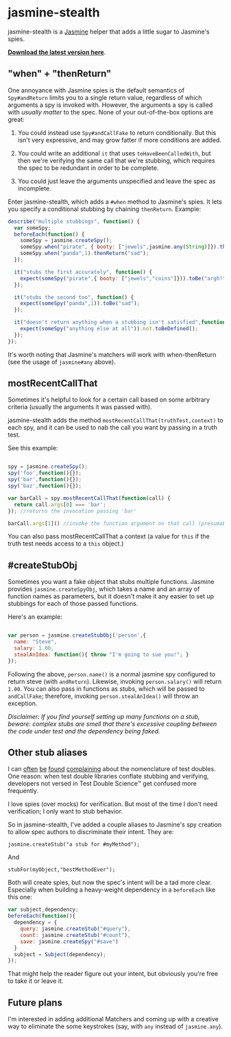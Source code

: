 # jasmine-stealth

jasmine-stealth is a [Jasmine](https://github.com/pivotal/jasmine) helper that adds a little sugar to Jasmine's spies.

**[Download the latest version here](https://github.com/searls/jasmine-stealth/archives/master)**.

## "when" + "thenReturn"

One annoyance with Jasmine spies is the default semantics of `Spy#andReturn` limits you to a single return value, regardless of which arguments a spy is invoked with. However, the arguments a spy is called with *usually matter* to the spec. None of your out-of-the-box options are great:

1. You could instead use `Spy#andCallFake` to return conditionally. But this isn't very expressive, and may grow fatter if more conditions are added.

2. You could write an additional `it` that uses `toHaveBeenCalledWith`, but then we're verifying the same call that we're stubbing, which requires the spec to be redundant in order to be complete.

3. You could just leave the arguments unspecified and leave the spec as incomplete.

Enter jasmine-stealth, which adds a `#when` method to Jasmine's spies. It lets you specify a conditional stubbing by chaining `thenReturn`. Example:

``` javascript
describe("multiple stubbings", function() {
  var someSpy;
  beforeEach(function() {
    someSpy = jasmine.createSpy();
    someSpy.when("pirate", { booty: ["jewels",jasmine.any(String)]}).thenReturn("argh!");
    someSpy.when("panda",1).thenReturn("sad");
  });

  it("stubs the first accurately", function() {
    expect(someSpy("pirate",{ booty: ["jewels","coins"]})).toBe("argh!");
  });

  it("stubs the second too", function() {
    expect(someSpy("panda",1)).toBe("sad");
  });

  it("doesn't return anything when a stubbing isn't satisfied",function(){
    expect(someSpy("anything else at all")).not.toBeDefined();
  });
});
```

It's worth noting that Jasmine's matchers will work with when-thenReturn (see the usage of `jasmine#any` above).

## mostRecentCallThat

Sometimes it's helpful to look for a certain call based on some arbitrary criteria (usually the arguments it was passed with).

jasmine-stealth adds the method `mostRecentCallThat(truthTest,context)` to each spy, and it can be used to nab the call you want by passing in a truth test.

See this example:

``` javascript

spy = jasmine.createSpy();
spy('foo',function(){});
spy('bar',function(){});
spy('baz',function(){});

var barCall = spy.mostRecentCallThat(function(call) {
  return call.args[0] === 'bar';
}); //returns the invocation passing 'bar'

barCall.args[1]() //invoke the function argument on that call (presumably to test its behavior)

```

You can also pass mostRecentCallThat a context (a value for `this` if the truth test needs access to a `this` object.)

## #createStubObj

Sometimes you want a fake object that stubs multiple functions. Jasmine provides `jasmine.createSpyObj`, which takes a name and an array of function names as parameters, but it doesn't make it any easier to set up stubbings for each of those passed functions.

Here's an example:

``` javascript

var person = jasmine.createStubObj('person',{
  name: "Steve",
  salary: 1.00,
  stealAnIdea: function(){ throw "I'm going to sue you!"; }
});

```

Following the above, `person.name()` is a normal jasmine spy configured to return steve (with `andReturn`). Likewise, invoking `person.salary()` will return `1.00`. You can also pass in functions as stubs, which will be passed to `andCallFake`; therefore, invoking `person.stealAnIdea()` will throw an exception.

*Disclaimer: If you find yourself setting up many functions on a stub, beware: complex stubs are smell that there's excessive coupling between the code under test and the dependency being faked.*

## Other stub aliases

I can [often](http://searls.heroku.com/2011/06/03/whats-wrong-with-rubys-test-doubles/) [be](https://github.com/pivotal/jasmine/issues/88#issuecomment-2132975) [found](http://stackoverflow.com/questions/5208089/are-there-any-test-spy-libraries-available-for-objective-c) [complaining](https://github.com/searls/gimme) about the nomenclature of test doubles. One reason: when test double libraries conflate stubbing and verifying, developers not versed in Test Double Science™ get confused more frequently.

I love spies (over mocks) for verification. But most of the time I don't need verification; I only want to stub behavior.

So in jasmine-stealth, I've added a couple aliases to Jasmine's spy creation to allow spec authors to discriminate their intent. They are:

    jasmine.createStub("a stub for #myMethod");

And

    stubFor(myObject,"bestMethodEver");

Both will create spies, but now the spec's intent will be a tad more clear. Especially when building a heavy-weight dependency in a `beforeEach` like this one:

``` javascript
var subject,dependency;
beforeEach(function(){
  dependency = {
    query: jasmine.createStub("#query"),
    count: jasmine.createStub("#count"),
    save: jasmine.createSpy("#save")
  }
  subject = Subject(dependency);
});
```

That might help the reader figure out your intent, but obviously you're free to take it or leave it.



## Future plans

I'm interested in adding additional Matchers and coming up with a creative way to eliminate the some keystrokes (say, with `any` instead of `jasmine.any`).